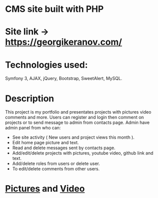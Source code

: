 # CMS site built with PHP
# Site link -> https://georgikeranov.com/

# Technologies used:
Symfony 3, AJAX, jQuery, Bootstrap, SweetAlert, MySQL.

# Description
This project is my portfolio and presentates projects with pictures video comments and more. Users can register and login then comment on projects or to send message to admin from contacts page. Admin have admin panel from who can:
  * See site activity ( New users and project views this month ).
  * Edit home page picture and text.
  * Read and delete messages sent by contacts page.
  * Add/edit/delete projects with pictures, youtube video, github link and text.
  * Add/delete roles from users or delete user.
  * To edit/delete comments from other users.
  
# [Pictures](https://georgikeranov.com/project/Georgi%20Keranov%20CMS%20%28THIS%20SITE%29 "Pictures") and [Video](https://www.youtube.com/watch?v=Pu8yaG9qUiQ "Video")
